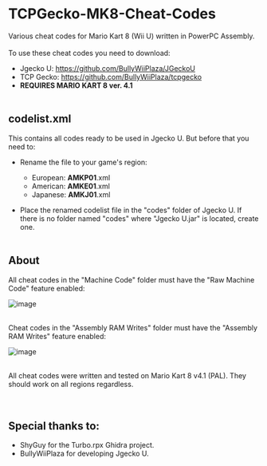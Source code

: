 # TCPGecko-MK8-Cheat-Codes
Various cheat codes for Mario Kart 8 (Wii U) written in PowerPC Assembly.
<br/><br/>
To use these cheat codes you need to download:

- Jgecko U: https://github.com/BullyWiiPlaza/JGeckoU
- TCP Gecko: https://github.com/BullyWiiPlaza/tcpgecko
- **REQUIRES MARIO KART 8 ver. 4.1**
<br/><br/>

## codelist.xml
This contains all codes ready to be used in Jgecko U. But before that you need to:
- Rename the file to your game's region:
	- European: **AMKP01**.xml
	- American: **AMKE01**.xml
	- Japanese: **AMKJ01**.xml

- Place the renamed codelist file in the "codes" folder of Jgecko U. If there is no folder named "codes" where "Jgecko U.jar" is located, create one.
<br/><br/>
## About
All cheat codes in the "Machine Code" folder must have the "Raw Machine Code" feature enabled:

![image](https://user-images.githubusercontent.com/59747767/189653773-bb804530-205c-40f0-80d2-395652d3dede.png)
<br /><br />

Cheat codes in the "Assembly RAM Writes" folder must have the "Assembly RAM Writes" feature enabled:

![image](https://user-images.githubusercontent.com/59747767/189666550-adff3fa6-9075-4d77-8f5e-056c15cd5492.png)
<br/><br/>

All cheat codes were written and tested on Mario Kart 8 v4.1 (PAL). They should work on all regions regardless.
<br/><br/><br/>

## Special thanks to:
- ShyGuy for the Turbo.rpx Ghidra project.
- BullyWiiPlaza for developing Jgecko U.
